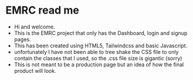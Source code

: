 # EMRC read me
* Hi and welcome.
* This is the EMRC project that only has the Dashboard, login and signup pages.
* This has been created using HTML5, Tailwindcss and basic Javascript.
* unfortunately I have not been able to tree shake the CSS file to only contain the classes that I used, so the .css file size is gigantic (sorry)
* This is not meant to be a production page but an idea of how the final product will look.
